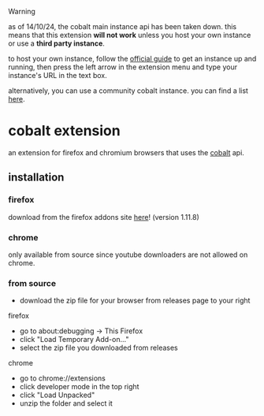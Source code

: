 > [!WARNING]
> as of 14/10/24, the cobalt main instance api has been taken down. this means that this extension **will not work** unless you host your own instance or use a **third party instance**.
>
> to host your own instance, follow the [official guide](https://github.com/imputnet/cobalt/blob/main/docs/run-an-instance.md) to get an instance up and running, then press the left arrow in the extension menu and type your instance's URL in the text box.
>
> alternatively, you can use a community cobalt instance. you can find a list [here](https://instances.hyper.lol/).

# cobalt extension
an extension for firefox and chromium browsers that uses the [cobalt](https://cobalt.tools/) api.

## installation

### firefox
download from the firefox addons site [here](https://addons.mozilla.org/en-GB/firefox/addon/cobaltextension/)! (version 1.11.8)

### chrome
only available from source since youtube downloaders are not allowed on chrome.

### from source
- download the zip file for your browser from releases page to your right

firefox
- go to about:debugging -> This Firefox
- click "Load Temporary Add-on..."
- select the zip file you downloaded from releases

chrome
- go to chrome://extensions
- click developer mode in the top right
- click "Load Unpacked"
- unzip the folder and select it 
